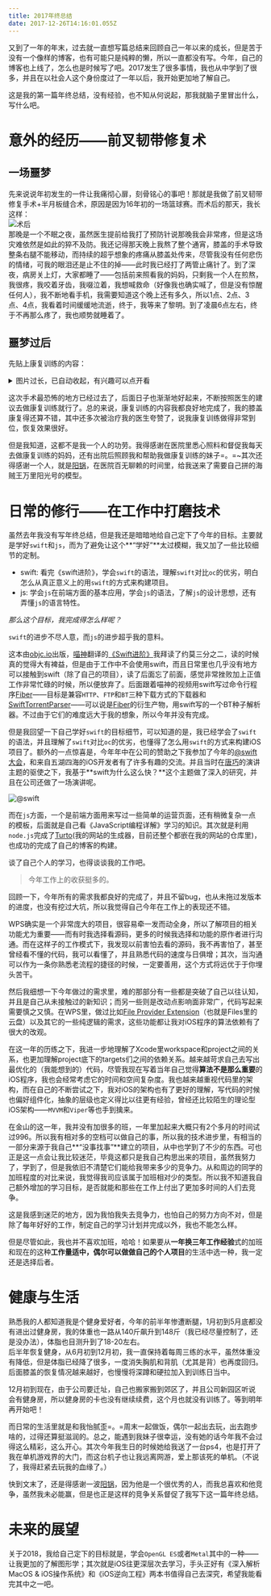 ```yaml
---
title: 2017年终总结
date: 2017-12-26T14:16:01.055Z
---
```


又到了一年的年末，过去就一直想写篇总结来回顾自己一年以来的成长，但是苦于没有一个像样的博客，也有可能只是纯粹的懒，所以一直都没有写。今年，自己的博客也上线了，怎么也是时候写了吧。2017发生了很多事情，我也从中学到了很多，并且在以社会人这个身份度过了一年以后，我开始更加地了解自己。  

这是我的第一篇年终总结，没有经验，也不知从何说起，那我就脑子里冒出什么，写什么吧。

# 意外的经历——前叉韧带修复术
## 一场噩梦
先来说说年初发生的一件让我痛彻心扉，刻骨铭心的事吧！那就是我做了前叉韧带修复手术+半月板缝合术，原因是因为16年初的一场篮球赛。而术后的那天，我长这样：  
![术后](images/after_surgery.jpg)  
那晚是一个不眠之夜，虽然医生提前给我打了预防针说那晚我会非常疼，但是这场灾难依然是如此的猝不及防。我还记得那天晚上我熬了整个通宵，膝盖的手术导致整条右腿不能移动，而持续的超乎想象的疼痛从膝盖处传来，尽管我没有任何悲伤的情绪，可我的眼泪还是止不住的掉——此时我已经打了两管止痛针了。到了深夜，病房关上灯，大家都睡了——包括前来照看我的妈妈，只剩我一个人在煎熬，我很疼，我咬着牙齿，我啜泣着，我想喊救命（好像我也确实喊了，但是没有惊醒任何人），我不断地看手机，我需要知道这个晚上还有多久，所以1点、2点、3点、4点，我看着时间缓缓地流逝，终于，我等来了黎明。到了凌晨6点左右，终于不再那么疼了，我也顺势就睡着了。  
## 噩梦过后
先贴上康复训练的内容：  
<details>
  <summary>图片过长，已自动收起，有兴趣可以点开看</summary>
  ![](images/recovery.jpg)
</details>

这次手术最恐怖的地方已经过去了，后面日子也渐渐地好起来，不断按照医生的建议去做康复训练就行了。总的来说，康复训练的内容我都良好地完成了，我的膝盖康复得还算不错，其中还多次被治疗我的医生夸赞了，说我康复训练做得非常到位，恢复效果很好。  

但是我知道，这都不是我一个人的功劳。我得感谢在医院里悉心照料和督促我每天去做康复训练的妈妈，还有出院后照顾我和帮助我做康复训练的妹子=。=~其次还得感谢一个人，就是[阳锅](http://blog.gocy.tech)，在医院百无聊赖的时间里，给我送来了需要自己拼的海贼王万里阳光号的模型。  

# 日常的修行——在工作中打磨技术
虽然去年我没有写年终总结，但是我还是暗暗地给自己定下了今年的目标。主要就是学好`swift`和`js`，而为了避免让这个**“学好”**太过模糊，我又加了一些比较细节的定制。
* swift: 看完《swift进阶》，学会`swift`的语法，理解`swift`对比`oc`的优劣，明白怎么从真正意义上的用`swift`的方式来构建项目。
* js: 学会`js`在前端方面的基本应用，学会`js`的语法，了解`js`的设计思想，还有弄懂`js`的语言特性。

_那么这个目标，我完成得怎么样呢？_  

`swift`的进步不尽人意，而`js`的进步超乎我的意料。  

这本由[objc.io](https://www.objc.io)出版，[喵神](https://onevcat.com)翻译的[《Swift进阶》](https://objccn.io/products/advanced-swift/)我拜读了约莫三分之二，读的时候真的觉得大有裨益，但是由于工作中不会使用swift，而且日常里也几乎没有地方可以接触到swift（除了自己的项目），读了后面忘了前面，感觉非常挫败加上正值工作非常忙碌的时候，所以便放弃了。后面跟着喵神的视频用swift写过命令行程序[Fiber](https://github.com/dark19940411/Fiber)——目标是兼容`HTTP`、`FTP`和`BT`三种下载方式的下载器和[SwiftTorrentParser](https://github.com/dark19940411/SwiftTorrentParser)——可以说是[Fiber](https://github.com/dark19940411/Fiber)的衍生产物，用swift写的一个BT种子解析器。不过由于它们的难度远大于我的想象，所以今年并没有完成。  

但是我回望一下自己学好`swift`的目标细节，可以知道的是，我已经学会了`swift`的语法，并且理解了`swift`对比`oc`的优劣，也懂得了怎么用`swift`的方式来构建iOS项目了。额外的一点惊喜是，今年年中在公司的赞助之下我参加了今年的[@swift大会](https://www.bagevent.com/event/378252)，和来自五湖四海的iOS开发者有了许多有趣的交流。并且当时在[唐巧](http://blog.devtang.com)的演讲主题的驱使之下，我基于**swift为什么这么快？**这个主题做了深入的研究，并且在公司还做了一场演讲呢。  

![@swift](images/@swift.jpg)

而在`js`方面，一个是前端方面用来写过一些简单的运营页面，还有稍微复杂一点的模板，后面就是自己看《JavaScript编程详解》学习的知识。其次就是利用`node.js`完成了[Turto](https://github.com/dark19940411/TurtleHomePage)(我的网站的生成器，目前还整个都嵌在我的网站的仓库里)，也成功的完成了自己的博客的构建。  

谈了自己个人的学习，也得谈谈我的工作吧。

> 今年工作上的收获挺多的。  

回顾一下，今年所有的需求我都良好的完成了，并且不留bug，也从未拖过发版本的进度，也没有挖过大坑，所以我觉得自己今年在工作上的表现还不错。  

WPS确实是一个非常庞大的项目，很容易牵一发而动全身，所以了解项目的相关功能尤为重要——而有时我选择看源码，更多的时候我选择和功能的原作者进行沟通。而在这样子的工作模式下，我发现以前害怕去看的源码，我不再害怕了，甚至曾经看不懂的代码，我可以看懂了，并且熟悉代码的速度与日俱增；其次，当沟通可以作为一条你熟悉老流程的捷径的时候，一定要善用，这个方式将远优于于你埋头苦干。  

然后我细想一下今年做过的需求里，难的那部分有一些都是突破了自己以往认知，并且是自己从未接触过的新知识；而另一些则是改动点影响面非常广，代码写起来需要慎之又慎。在WPS里，做过比如[File Provider Extension](https://developer.apple.com/documentation/fileprovider)（也就是Files里的云盘）以及其它的一些纯逻辑的需求，这些功能都让我对iOS程序的算法依赖有了很大的改观。  

在这一年的历练之下，我进一步地理解了Xcode里workspace和project之间的关系，也更加理解project底下的targets们之间的依赖关系。越来越苛求自己去写出最优化的（我能想到的）代码，尽管我现在写着当年自己觉得**算法不是那么重要**的iOS程序，我也会经常考虑它的时间和空间复杂度。我也越来越重视代码里的架构，而在自己的不断尝试之下，我对iOS的架构也有了更好的理解，写代码的时候也偏好组件化，抽象的层级也定义得比以往更有经验，曾经还比较陌生的理论型iOS架构——`MVVM`和`Viper`等也手到擒来。  

在金山的这一年，我并没有加很多的班，一年里加起来大概只有2个多月的时间试过996。所以我有相对多的空档可以做自己的事，所以我的技术进步里，有相当的一部分来源于我自己**“没事找事”**建立的项目，从中也学到了不少的东西。可也正是这一点会让我比较迷茫，毕竟这都只是我自己构思出来的项目，虽然我努力了，学到了，但是我依旧不清楚它们能给我带来多少的竞争力。从和周边的同学的加班程度的对比来说，我觉得我司应该属于加班相对少的类型。所以我不知道我自己额外增加的学习目标，是否就能和那些在工作上付出了更加多时间的人们去竞争。  

这是我感到迷茫的地方，因为我怕我失去竞争力，也怕自己的努力方向不对，但是除了每年好好的工作，制定自己的学习计划并完成以外，我也不能怎么样。  

但是尽管如此，我也并不喜欢加班，哈哈！如果要从**一年换三年工作经验**式的加班和现在的这种**工作量适中，偶尔可以做做自己的个人项目**的生活中选一种，我一定还是选择后者。  

# 健康与生活
熟悉我的人都知道我是个健身爱好者，今年的前半年惨遭断腿，1月初到5月底都没有进出过健身房，我的体重也一路从140斤飙升到148斤（我已经尽量控制了，还是没办法），体脂也目测升到了18-20左右。  
后半年恢复健身，从6月初到12月初，我一直保持着每周三练的水平，虽然体重没有降低，但是体脂已经降了很多，一度消失胸肌和背肌（尤其是背）也再度回归。后面膝盖的恢复情况越来越好，也慢慢将深蹲和硬拉加入到训练日当中。  

12月初到现在，由于公司要迁址，自己也搬家搬到郊区了，并且公司新园区听说会有健身房，所以健身房的卡也没有继续续费，这个月也就没有训练了。等到明年再开始吧！  

而日常的生活里就是和我怡腻歪=。=周末一起做饭，偶尔一起出去玩，出去跑步啥的，过得还算挺滋润的。总之，能遇到我妹子很幸运，没有她的话今年我不会过得这么精彩，这么开心。其次今年我生日的时候她给我送了一台ps4，也是打开了我在单机游戏界的大门，而这台机子也让我远离网游，爱上那该死的单机。（不说了，我得赶紧去玩我的血缘了。）  

快到文末了，还是得感谢一波[阳锅](http://blog.gocy.tech)，因为他是一个很优秀的人，而我总喜欢和他竞争，虽然我未必能赢，但是也正是这样的竞争关系督促了我写下这一篇年终总结。

# 未来的展望
关于2018，我给自己定下的目标就是，学会`OpenGL ES`或者`Metal`其中的一种——让我更加的了解图形学；其次就是iOS往更深层次去学习，手头正好有《深入解析MacOS & iOS操作系统》和《iOS逆向工程》两本书值得自己去深究，希望我能看完其中之一吧。  

